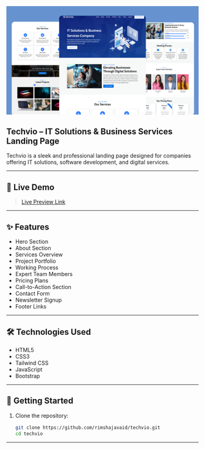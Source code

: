 ![Techvio](Design/Techvio.png)

## Techvio – IT Solutions & Business Services Landing Page
Techvio is a sleek and professional landing page designed for companies offering IT solutions, software development, and digital services.

---

## 🔗 Live Demo

> [Live Preview Link](https://rimshajavaid.github.io/techvio/)

---

## ✨ Features
 - Hero Section
 - About Section
 - Services Overview
 - Project Portfolio
 - Working Process
 - Expert Team Members
 - Pricing Plans
 - Call-to-Action Section
 - Contact Form
 - Newsletter Signup
 - Footer Links

 ---

 ## 🛠️ Technologies Used

- HTML5
- CSS3
- Tailwind CSS
- JavaScript
- Bootstrap

---

## 🚀 Getting Started

1. Clone the repository:
   ```bash
   git clone https://github.com/rimshajavaid/techvio.git
   cd techvio

---
